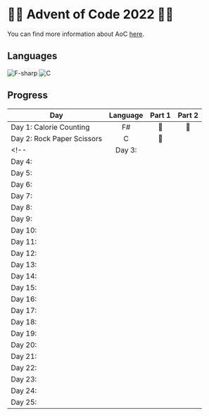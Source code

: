 # 🌟🎄 Advent of Code 2022 🎄🌟
You can find more information about AoC [here](https://adventofcode.com/2022 "Advent of Code 2022").

## Languages
![F-sharp](https://img.shields.io/badge/F%23-512BD4?style=for-the-badge&logo=dotnet&logoColor=white)
![C](https://img.shields.io/badge/c-%2300599C.svg?style=for-the-badge&logo=c&logoColor=white)

## Progress

| Day                        | Language | Part 1 | Part 2 |
| -------------------------- | :------: | :----: | :----: |
| Day 1:  Calorie Counting   |    F#    |   🌟    |   🌟    |
| Day 2: Rock Paper Scissors |    C     |   🌟    |        |
<!-- | Day 3:                     |          |        |        |
| Day 4:                     |          |        |        |
| Day 5:                     |          |        |        |
| Day 6:                     |          |        |        |
| Day 7:                     |          |        |        |
| Day 8:                     |          |        |        |
| Day 9:                     |          |        |        |
| Day 10:                    |          |        |        |
| Day 11:                    |          |        |        |
| Day 12:                    |          |        |        |
| Day 13:                    |          |        |        |
| Day 14:                    |          |        |        |
| Day 15:                    |          |        |        |
| Day 16:                    |          |        |        |
| Day 17:                    |          |        |        |
| Day 18:                    |          |        |        |
| Day 19:                    |          |        |        |
| Day 20:                    |          |        |        |
| Day 21:                    |          |        |        |
| Day 22:                    |          |        |        |
| Day 23:                    |          |        |        |
| Day 24:                    |          |        |        |
| Day 25:                    |          |        |        | -->